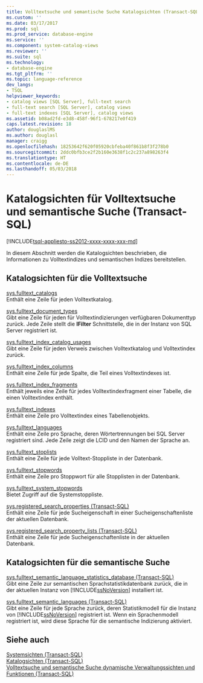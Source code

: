 ```yaml
---
title: Volltextsuche und semantische Suche Katalogsichten (Transact-SQL) | Microsoft Docs
ms.custom: ''
ms.date: 03/17/2017
ms.prod: sql
ms.prod_service: database-engine
ms.service: ''
ms.component: system-catalog-views
ms.reviewer: ''
ms.suite: sql
ms.technology:
- database-engine
ms.tgt_pltfrm: ''
ms.topic: language-reference
dev_langs:
- TSQL
helpviewer_keywords:
- catalog views [SQL Server], full-text search
- full-text search [SQL Server], catalog views
- full-text indexes [SQL Server], catalog views
ms.assetid: b08ad2fd-e3d8-458f-96f1-678217e0f419
caps.latest.revision: 18
author: douglaslMS
ms.author: douglasl
manager: craigg
ms.openlocfilehash: 18253642f620f05920cbfeba40f861b8f3f278b0
ms.sourcegitcommit: 2ddc0bfb3ce2f2b160e3638f1c2c237a898263f4
ms.translationtype: HT
ms.contentlocale: de-DE
ms.lasthandoff: 05/03/2018
---
```

# <a name="full-text-search-and-semantic-search-catalog-views-transact-sql"></a>Katalogsichten für Volltextsuche und semantische Suche (Transact-SQL)
[!INCLUDE[tsql-appliesto-ss2012-xxxx-xxxx-xxx-md](../../includes/tsql-appliesto-ss2012-xxxx-xxxx-xxx-md.md)]

  In diesem Abschnitt werden die Katalogsichten beschrieben, die Informationen zu Volltextindizes und semantischen Indizes bereitstellen.  
  
## <a name="full-text-search-catalog-views"></a>Katalogsichten für die Volltextsuche  
 [sys.fulltext_catalogs](../../relational-databases/system-catalog-views/sys-fulltext-catalogs-transact-sql.md)  
 Enthält eine Zeile für jeden Volltextkatalog.  
  
 [sys.fulltext_document_types](../../relational-databases/system-catalog-views/sys-fulltext-document-types-transact-sql.md)  
 Gibt eine Zeile für jeden für Volltextindizierungen verfügbaren Dokumenttyp zurück. Jede Zeile stellt die **IFilter** Schnittstelle, die in der Instanz von SQL Server registriert ist.  
  
 [sys.fulltext_index_catalog_usages](../../relational-databases/system-catalog-views/sys-fulltext-index-catalog-usages-transact-sql.md)  
 Gibt eine Zeile für jeden Verweis zwischen Volltextkatalog und Volltextindex zurück.  
  
 [sys.fulltext_index_columns](../../relational-databases/system-catalog-views/sys-fulltext-index-columns-transact-sql.md)  
 Enthält eine Zeile für jede Spalte, die Teil eines Volltextindexes ist.  
  
 [sys.fulltext_index_fragments](../../relational-databases/system-catalog-views/sys-fulltext-index-fragments-transact-sql.md)  
 Enthält jeweils eine Zeile für jedes Volltextindexfragment einer Tabelle, die einen Volltextindex enthält.  
  
 [sys.fulltext_indexes](../../relational-databases/system-catalog-views/sys-fulltext-indexes-transact-sql.md)  
 Enthält eine Zeile pro Volltextindex eines Tabellenobjekts.  
  
 [sys.fulltext_languages](../../relational-databases/system-catalog-views/sys-fulltext-languages-transact-sql.md)  
 Enthält eine Zeile pro Sprache, deren Wörtertrennungen bei SQL Server registriert sind. Jede Zeile zeigt die LCID und den Namen der Sprache an.  
  
 [sys.fulltext_stoplists](../../relational-databases/system-catalog-views/sys-fulltext-stoplists-transact-sql.md)  
 Enthält eine Zeile für jede Volltext-Stoppliste in der Datenbank.  
  
 [sys.fulltext_stopwords](../../relational-databases/system-catalog-views/sys-fulltext-stopwords-transact-sql.md)  
 Enthält eine Zeile pro Stoppwort für alle Stopplisten in der Datenbank.  
  
 [sys.fulltext_system_stopwords](../../relational-databases/system-catalog-views/sys-fulltext-system-stopwords-transact-sql.md)  
 Bietet Zugriff auf die Systemstoppliste.  
  
 [sys.registered_search_properties &#40;Transact-SQL&#41;](../../relational-databases/system-catalog-views/sys-registered-search-properties-transact-sql.md)  
 Enthält eine Zeile für jede Sucheigenschaft in einer Sucheigenschaftenliste der aktuellen Datenbank.  
  
 [sys.registered_search_property_lists &#40;Transact-SQL&#41;](../../relational-databases/system-catalog-views/sys-registered-search-property-lists-transact-sql.md)  
 Enthält eine Zeile für jede Sucheigenschaftenliste in der aktuellen Datenbank.  
  
## <a name="semantic-search-catalog-views"></a>Katalogsichten für die semantische Suche  
 [sys.fulltext_semantic_language_statistics_database &#40;Transact-SQL&#41;](../../relational-databases/system-catalog-views/sys-fulltext-semantic-language-statistics-database-transact-sql.md)  
 Gibt eine Zeile zur semantischen Sprachstatistikdatenbank zurück, die in der aktuellen Instanz von [!INCLUDE[ssNoVersion](../../includes/ssnoversion-md.md)] installiert ist.  
  
 [sys.fulltext_semantic_languages &#40;Transact-SQL&#41;](../../relational-databases/system-catalog-views/sys-fulltext-semantic-languages-transact-sql.md)  
 Gibt eine Zeile für jede Sprache zurück, deren Statistikmodell für die Instanz von [!INCLUDE[ssNoVersion](../../includes/ssnoversion-md.md)] registriert ist. Wenn ein Sprachenmodell registriert ist, wird diese Sprache für die semantische Indizierung aktiviert.  
  
## <a name="see-also"></a>Siehe auch  
 [Systemsichten &#40;Transact-SQL&#41;](http://msdn.microsoft.com/library/35a6161d-7f43-4e00-bcd3-3091f2015e90)   
 [Katalogsichten &#40;Transact-SQL&#41;](../../relational-databases/system-catalog-views/catalog-views-transact-sql.md)   
 [Volltextsuche und semantische Suche dynamische Verwaltungssichten und Funktionen &#40;Transact-SQL&#41;](../../relational-databases/system-dynamic-management-views/full-text-and-semantic-search-dynamic-management-views-functions.md)  
  
  
